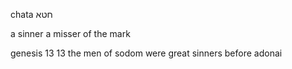 chata חטא

a sinner
a misser of the mark

genesis 13 13
the men of sodom were great sinners before adonai